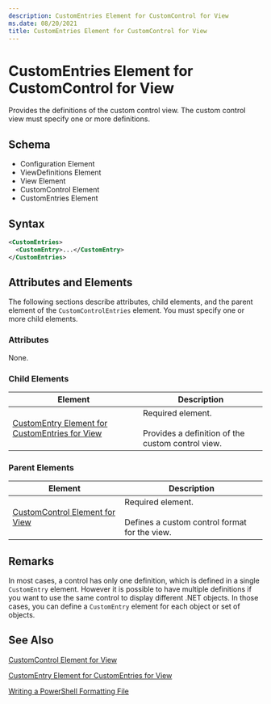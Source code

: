 ```yaml
---
description: CustomEntries Element for CustomControl for View
ms.date: 08/20/2021
title: CustomEntries Element for CustomControl for View
---
```

# CustomEntries Element for CustomControl for View

Provides the definitions of the custom control view. The custom control view must specify one or
more definitions.

## Schema

- Configuration Element
- ViewDefinitions Element
- View Element
- CustomControl Element
- CustomEntries Element

## Syntax

```xml
<CustomEntries>
  <CustomEntry>...</CustomEntry>
</CustomEntries>
```

## Attributes and Elements

The following sections describe attributes, child elements, and the parent element of the
`CustomControlEntries` element. You must specify one or more child elements.

### Attributes

None.

### Child Elements

|Element|Description|
|-------------|-----------------|
|[CustomEntry Element for CustomEntries for View](./customentry-element-for-customentries-for-customcontrol-for-view-format.md)|Required element.<br /><br /> Provides a definition of the custom control view.|

### Parent Elements

|Element|Description|
|-------------|-----------------|
|[CustomControl Element for View](./customcontrol-element-for-view-format.md)|Required element.<br /><br /> Defines a custom control format for the view.|

## Remarks

In most cases, a control has only one definition, which is defined in a single `CustomEntry`
element. However it is possible to have multiple definitions if you want to use the same control to
display different .NET objects. In those cases, you can define a `CustomEntry` element for each
object or set of objects.

## See Also

[CustomControl Element for View](./customcontrol-element-for-view-format.md)

[CustomEntry Element for CustomEntries for View](./customentry-element-for-customentries-for-customcontrol-for-view-format.md)

[Writing a PowerShell Formatting File](./writing-a-powershell-formatting-file.md)
